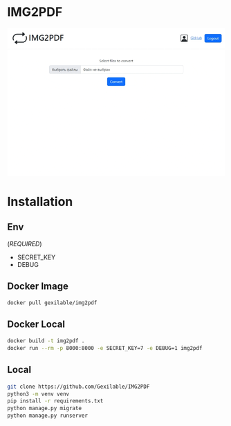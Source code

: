 # IMG2PDF
[![gif with examples][examples-link]][examples-link]
# Installation

## Env

(*REQUIRED*)

- SECRET_KEY
- DEBUG

## Docker Image
```
docker pull gexilable/img2pdf
```
## Docker Local
```bash
docker build -t img2pdf .
docker run --rm -p 8000:8000 -e SECRET_KEY=7 -e DEBUG=1 img2pdf 
```


## Local

```bash
git clone https://github.com/Gexilable/IMG2PDF
python3 -m venv venv
pip install -r requirements.txt
python manage.py migrate
python manage.py runserver
```
[examples-link]:   ./example.gif